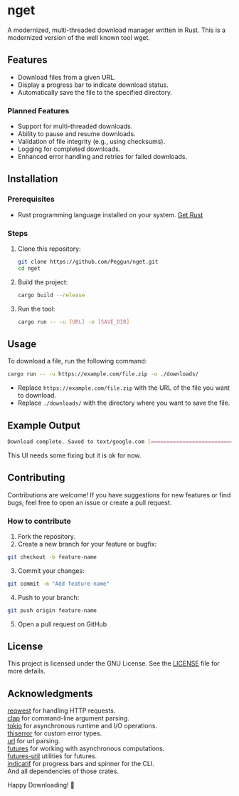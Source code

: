 # nget

A modernized, multi-threaded download manager written in Rust. This is a modernized version of the well known tool wget. 

## Features
- Download files from a given URL.
- Display a progress bar to indicate download status.
- Automatically save the file to the specified directory.

### Planned Features
- Support for multi-threaded downloads.
- Ability to pause and resume downloads.
- Validation of file integrity (e.g., using checksums).
- Logging for completed downloads.
- Enhanced error handling and retries for failed downloads.

## Installation
### Prerequisites
- Rust programming language installed on your system. [Get Rust](https://www.rust-lang.org/tools/install)

### Steps
1. Clone this repository:
   ```bash
   git clone https://github.com/Peggun/nget.git
   cd nget
   ```
2. Build the project:
   ```bash
   cargo build --release
   ```
3. Run the tool:
   ```bash
   cargo run -- -u [URL] -o [SAVE_DIR]
   ```

## Usage
To download a file, run the following command:
```bash
cargo run -- -u https://example.com/file.zip -o ./downloads/
```
- Replace `https://example.com/file.zip` with the URL of the file you want to download.
- Replace `./downloads/` with the directory where you want to save the file.

## Example Output
```bash
Download complete. Saved to text/google.com [========================================] 0 B/0 B (0s)
```
This UI needs some fixing but it is ok for now.

## Contributing
Contributions are welcome! If you have suggestions for new features or find bugs, feel free to open an issue or create a pull request.

### How to contribute
1. Fork the repository.
2. Create a new branch for your feature or bugfix:
```bash
git checkout -b feature-name
```
3. Commit your changes:
```bash
git commit -m "Add feature-name"
```
4. Push to your branch:
```bash
git push origin feature-name
```
5. Open a pull request on GitHub

## License
This project is licensed under the GNU License. See the [LICENSE](https://github.com/Peggun/nget/blob/main/LICENSE) file for more details.

## Acknowledgments
[reqwest](https://docs.rs/reqwest/latest/reqwest/) for handling HTTP requests.<br>
[clap](https://docs.rs/clap/latest/clap/) for command-line argument parsing.<br>
[tokio](https://docs.rs/tokio/latest/tokio/) for asynchronous runtime and I/O operations.<br>
[thiserror](https://docs.rs/thiserror/latest/thiserror/) for custom error types.<br>
[url](https://docs.rs/url/latest/url/) for url parsing.<br>
[futures](https://docs.rs/futures/latest/futures/) for working with asynchronous computations.<br>
[futures-util](https://docs.rs/futures-util/latest/futures_util/) utilities for futures.<br>
[indicatif](https://docs.rs/indicatif/latest/indicatif/) for progress bars and spinner for the CLI.<br>
And all dependencies of those crates.

Happy Downloading! 🚀